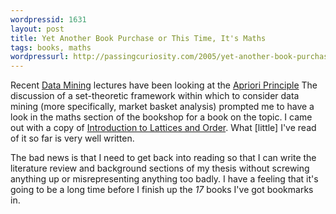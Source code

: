```yaml
---
wordpressid: 1631
layout: post
title: Yet Another Book Purchase or This Time, It's Maths
tags: books, maths
wordpressurl: http://passingcuriosity.com/2005/yet-another-book-purchase-or-this-time-its-maths/
---
```


Recent [Data Mining][1] lectures have been looking at the [Apriori
Principle][2] The discussion of a set-theoretic framework within which to
consider data mining (more specifically, market basket analysis) prompted me to
have a look in the maths section of the bookshop for a book on the topic.  I
came out with a copy of [Introduction to Lattices and Order][3]. What [little]
I've read of it so far is very well written.

The bad news is that I need to get back into reading so that I can write the
literature review and background sections of my thesis without screwing
anything up or misrepresenting anything too badly. I have a feeling that it's
going to be a long time before I finish up the *17* books I've got bookmarks
in.

[1]: http://datamining.anu.edu.au/student/math3346_2005.html
[2]: http://en.wikipedia.org/wiki/Apriori_algorithm
[3]: http://www.amazon.com/dp/0521784514/
